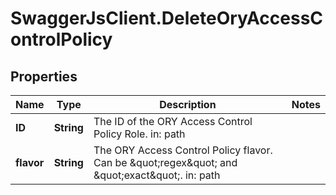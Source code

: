 # SwaggerJsClient.DeleteOryAccessControlPolicy

## Properties
Name | Type | Description | Notes
------------ | ------------- | ------------- | -------------
**ID** | **String** | The ID of the ORY Access Control Policy Role.  in: path | 
**flavor** | **String** | The ORY Access Control Policy flavor. Can be \&quot;regex\&quot; and \&quot;exact\&quot;.  in: path | 


